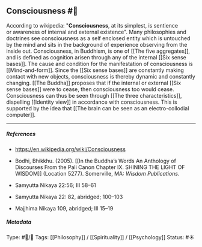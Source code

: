 ## Consciousness  #🧠 

According to wikipedia: "**Consciousness**, at its simplest, is sentience or awareness of internal and external existence". Many philosophies and doctrines see consciousness as a self enclosed entity which is untouched by the mind and sits in the background of experience observing from the inside out. Consciousness, in Buddhism, is one of [[The five aggregates]], and is defined as cognition arisen through any of the internal [[Six sense bases]]. The cause and condition for the manifestation of consciousness is [[Mind-and-form]]. Since the [[Six sense bases]] are constantly making contact with new objects, consciousness is thereby dynamic and constantly changing. [[The Buddha]] proposes that if the internal or external [[Six sense bases]] were to cease, then consciousness too would cease. Consciousness can thus be seen through [[The three characteristics]], dispelling [[Identity view]] in accordance with consciousness. This is supported by the idea that [[The brain can be seen as an electro-collodial computer]].

___

##### References

- https://en.wikipedia.org/wiki/Consciousness

- Bodhi, Bhikkhu. (2005). [[In the Buddha’s Words An Anthology of Discourses From the Pali Canon Chapter IX. SHINING THE LIGHT OF WISDOM]] (Location 5277). Somerville, MA: _Wisdom Publications_.

- Samyutta Nikaya 22:56; III 58–61

- Samyutta Nikaya 22: 82, abridged; 100–103 

- Majjhima Nikaya 109, abridged; III 15–19

##### Metadata

Type: #🔵/🔵 
Tags: [[Philosophy]] / [[Spirituality]] / [[Psychology]] 
Status: #☀️ 